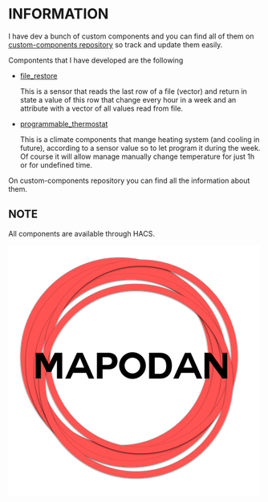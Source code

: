 # INFORMATION
I have dev a bunch of custom components and you can find all of them on [custom-components repository][1] so track and update them easily.

Compontents that I have developed are the following
 - [file_restore][2]
   
   This is a sensor that reads the last row of a file (vector) and return in state a value of this row that change every hour in a week and an attribute with a vector of all values read from file.
 - [programmable_thermostat][3]
   
   This is a climate components that mange heating system (and cooling in future), according to a sensor value so to let program it during the week. Of course it will allow manage manually change temperature for just 1h or for undefined time.
 
On custom-components repository you can find all the information about them.

## NOTE
All components are available through HACS.

![logo][4]

[1]: https://github.com/custom-components
[2]: https://github.com/custom-components/sensor.file_restore
[3]: https://github.com/custom-components/climate.programmable_thermostat
[4]: https://github.com/MapoDan/home-assistant/blob/master/mapodanlogo.png

